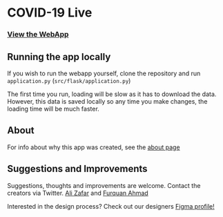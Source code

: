 # COVID-19 Live
### [View the WebApp](https://www.covid19-live.co.uk)

## Running the app locally
If you wish to run the webapp yourself, clone the repository and run `application.py` (`src/flask/application.py`)

The first time you run, loading will be slow as it has to download the data. However, this data is saved
locally so any time you make changes, the loading time will be much faster.

## About

For info about why this app was created, see the [about page](https://www.covid19-live.co.uk/about)

## Suggestions and Improvements

Suggestions, thoughts and improvements are welcome. Contact the creators via Twitter. [Ali Zafar](https://twitter.com/_AliZafar) and [Furquan Ahmad](https://twitter.com/furquan101)

Interested in the design process? Check out our designers [Figma profile!](https://www.figma.com/@furquan101)
